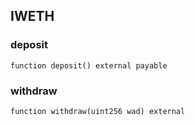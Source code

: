 ## IWETH

### deposit

```solidity
function deposit() external payable
```

### withdraw

```solidity
function withdraw(uint256 wad) external
```

